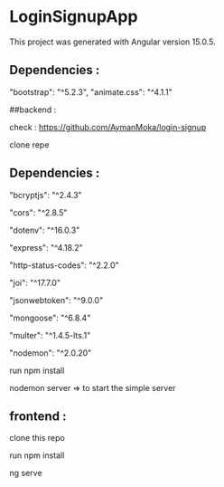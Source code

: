 # LoginSignupApp

This project was generated with Angular version 15.0.5.

## Dependencies :
"bootstrap": "^5.2.3",
"animate.css": "^4.1.1"

##backend :

check : https://github.com/AymanMoka/login-signup 

clone repe 

## Dependencies :
 "bcryptjs": "^2.4.3"
 
 "cors": "^2.8.5"
 
 "dotenv": "^16.0.3"
 
 "express": "^4.18.2"
 
 "http-status-codes": "^2.2.0"
 
 "joi": "^17.7.0"
 
 "jsonwebtoken": "^9.0.0"
 
 "mongoose": "^6.8.4"
 
 "multer": "^1.4.5-lts.1"
 
 "nodemon": "^2.0.20"

run npm install 

nodemon server => to start the simple server

## frontend : 

clone this repo

run npm install

ng serve 






